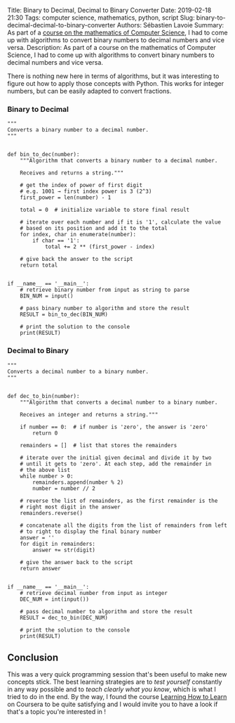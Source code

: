 Title: Binary to Decimal, Decimal to Binary Converter
Date: 2019-02-18 21:30
Tags: computer science, mathematics, python, script
Slug: binary-to-decimal-decimal-to-binary-converter
Authors: Sébastien Lavoie
Summary: As part of a [course on the mathematics of Computer Science](https://www.coursera.org/learn/mathematics-for-computer-science/), I had to come up with algorithms to convert binary numbers to decimal numbers and vice versa. 
Description: As part of a course on the mathematics of Computer Science, I had to come up with algorithms to convert binary numbers to decimal numbers and vice versa. 


There is nothing new here in terms of algorithms, but it was interesting
to figure out how to apply those concepts with Python. This works for
integer numbers, but can be easily adapted to convert fractions.

### Binary to Decimal

~~~~{.python}
"""
Converts a binary number to a decimal number.
"""


def bin_to_dec(number):
    """Algorithm that converts a binary number to a decimal number.

    Receives and returns a string."""

    # get the index of power of first digit
    # e.g. 1001 → first index power is 3 (2^3)
    first_power = len(number) - 1

    total = 0  # initialize variable to store final result

    # iterate over each number and if it is '1', calculate the value
    # based on its position and add it to the total
    for index, char in enumerate(number):
        if char == '1':
            total += 2 ** (first_power - index)

    # give back the answer to the script
    return total


if __name__ == '__main__':
    # retrieve binary number from input as string to parse
    BIN_NUM = input()

    # pass binary number to algorithm and store the result
    RESULT = bin_to_dec(BIN_NUM)

    # print the solution to the console
    print(RESULT)
~~~~


### Decimal to Binary

~~~~{.python}
"""
Converts a decimal number to a binary number.
"""


def dec_to_bin(number):
    """Algorithm that converts a decimal number to a binary number.

    Receives an integer and returns a string."""

    if number == 0:  # if number is 'zero', the answer is 'zero'
        return 0

    remainders = []  # list that stores the remainders

    # iterate over the initial given decimal and divide it by two
    # until it gets to 'zero'. At each step, add the remainder in
    # the above list
    while number > 0:
        remainders.append(number % 2)
        number = number // 2

    # reverse the list of remainders, as the first remainder is the
    # right most digit in the answer
    remainders.reverse()

    # concatenate all the digits from the list of remainders from left
    # to right to display the final binary number
    answer = ''
    for digit in remainders:
        answer += str(digit)

    # give the answer back to the script
    return answer


if __name__ == '__main__':
    # retrieve decimal number from input as integer
    DEC_NUM = int(input())

    # pass decimal number to algorithm and store the result
    RESULT = dec_to_bin(DEC_NUM)

    # print the solution to the console
    print(RESULT)
~~~~


## Conclusion

This was a very quick programming session that's been useful
to make new concepts stick. The best learning strategies are
to _test yourself_ constantly in any way possible and to
_teach clearly what you know_, which is what I tried to do
in the end. By the way, I found the course [Learning How to
Learn](https://www.coursera.org/learn/learning-how-to-learn/) on
Coursera to be quite satisfying and I would invite you to have a look if
that's a topic you're interested in <i class="fas fa-smile"></i>!
